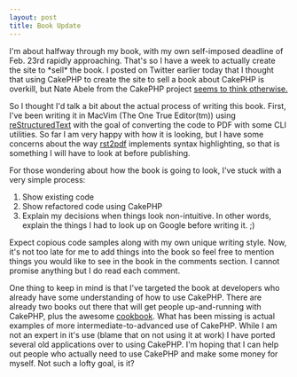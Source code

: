 ```yaml
--- 
layout: post
title: Book Update
---
```

<p>I'm about halfway through my book, with my own self-imposed deadline of Feb. 23rd rapidly approaching.  That's so I have a week to actually create the site to *sell* the book.  I posted on Twitter earlier today that I thought that using CakePHP to create the site to sell a book about CakePHP is overkill, but Nate Abele from the CakePHP project <a href="http://twitter.com/nateabele/status/1176654887">seems to think otherwise.</a>
</p>
<p>
So I thought I'd talk a bit about the actual process of writing this book.  First, I've been writing it in MacVim (The One True Editor(tm)) using <a href="http://docutils.sourceforge.net/rst.html">reStructuredText</a> with the goal of converting the code to PDF with some CLI utilities.  So far I am very happy with how it is looking, but I have some concerns about the way <a href="http://code.google.com/p/rst2pdf/">rst2pdf</a> implements syntax highlighting, so that is something I will have to look at before publishing.
</p>
<p>
For those wondering about how the book is going to look, I've stuck with a very simple process:
<ol>
<li>Show existing code</li>
<li>Show refactored code using CakePHP</li>
<li>Explain my decisions when things look non-intuitive.  In other words, explain the things I had to look up on Google before writing it. ;) </li>
</ol>
Expect copious code samples along with my own unique writing style.  Now, it's not too late for me to add things into the book so feel free to mention things you would like to see in the book in the comments section.  I cannot promise anything but I do read each comment.
</p>
<p>
One thing to keep in mind is that I've targeted the book at developers who already have some understanding of how to use CakePHP.  There are already two books out there that will get people up-and-running with CakePHP, plus the awesome <a href="http://book.cakephp.org">cookbook</a>.  What has been missing is actual examples of more intermediate-to-advanced use of CakePHP.  While I am not an expert in it's use (blame that on not using it at work) I have ported several old applications over to using CakePHP.  I'm hoping that I can help out people who actually need to use CakePHP and make some money for myself.  Not such a lofty goal, is it?
</p>
